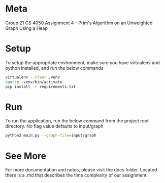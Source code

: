 # Meta
Group 21 CS 4050 Assignment 4 - Prim's Algorithm on an Unweighted Graph Using a Heap

# Setup

To setup the appropriate environment, make sure you have virtualenv and python installed, and run the below commands
```bash
virtualenv --clear .venv
source .venv/bin/activate 
pip install -r requirements.txt
```

# Run

To run the application, run the below command from the project root directory. No flag value defaults to input/graph
```bash
python3 main.py --graph-file=input/graph
```

# See More

For more documentation and notes, please visit the docs folder. Located there is a .md that describes the time complexity of our assignment.
